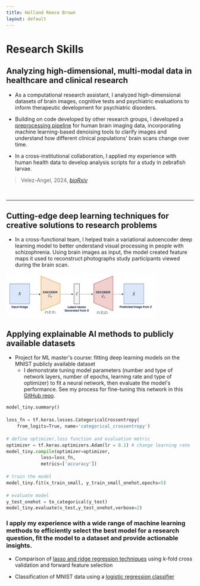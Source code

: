 ```yaml
---
title: Holland Reece Brown
layout: default
---
```



# Research Skills
## Analyzing high-dimensional, multi-modal data in healthcare and clinical research
- As a computational research assistant, I analyzed high-dimensional datasets of brain images, cognitive tests and psychiatric evaluations to inform therapeutic development for psychiatric disorders.

- Building on code developed by other research groups, I developed a [preprocessing pipeline](https://github.com/holland-reece/SE-fMRI-Pipeline-magnitude-fieldmaps) for human brain imaging data, incorporating machine learning-based denoising tools to clarify images and understand how different clinical populations' brain scans change over time.

- In a cross-institutional collaboration, I applied my experience with human health data to develop analysis scripts for a study in zebrafish larvae.
> Velez-Angel, 2024, [*bioRxiv*](https://doi.org/10.1101/2025.02.07.637118)
<br>

---

## Cutting-edge deep learning techniques for creative solutions to research problems
- In a cross-functional team, I helped train a variational autoencoder deep learning model to better understand visual processing in people with schizophrenia. Using brain images as input, the model created feature maps it used to reconstruct photographs study participants viewed during the brain scan.

<img src="images/vae.png" alt="VAE" width="400">

## Applying explainable AI methods to publicly available datasets
- Project for ML master's course: fitting deep learning models on the MNIST publicly available dataset
    - I demonstrate tuning model parameters (number and type of network layers, number of epochs, learning rate and type of optimizer) to fit a neural network, then evaluate the model's performance. See my process for fine-tuning this network in this [GitHub repo](https://github.com/holland-reece/neural-network-fitting-demo).

```python
model_tiny.summary()

loss_fn = tf.keras.losses.CategoricalCrossentropy(
    from_logits=True, name='categorical_crossentropy')

# define optimizer,loss function and evaluation metric
optimizer = tf.keras.optimizers.Adam(lr = 0.1) # change learning rate
model_tiny.compile(optimizer=optimizer,
             loss=loss_fn,
             metrics=['accuracy'])

# train the model
model_tiny.fit(x_train_small, y_train_small_onehot,epochs=5)

# evaluate model
y_test_onehot = to_categorical(y_test)
model_tiny.evaluate(x_test,y_test_onehot,verbose=2)
```

### I apply my experience with a wide range of machine learning methods to efficiently select the best model for a research question, fit the model to a dataset and provide actionable insights.

- Comparison of [lasso and ridge regression techniques](https://github.com/holland-reece/ridge-vs-lasso-reg) using k-fold cross validation and forward feature selection

- Classification of MNIST data using a [logistic regression classifier](https://github.com/holland-reece/logreg-classifier-MNIST-demo)
